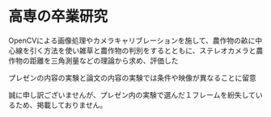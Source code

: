# 高専の卒業研究

OpenCVによる画像処理やカメラキャリブレーションを施して、農作物の畝に中心線を引く方法を使い雑草と農作物の判別をするとともに、ステレオカメラと農作物の距離を三角測量などの理論から求め、評価した

プレゼンの内容の実験と論文の内容の実験では条件や映像が異なることに留意

誠に申し訳ございませんが、プレゼン内の実験で選んだ１フレームを紛失しているため、掲載しておりません。
